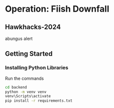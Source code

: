 # Operation: Fiish Downfall
## Hawkhacks-2024
abungus alert


## Getting Started

### Installing Python Libraries
Run the commands
```bash
cd backend
python -m venv venv
venv\Scripts\activate
pip install -r requirements.txt
```